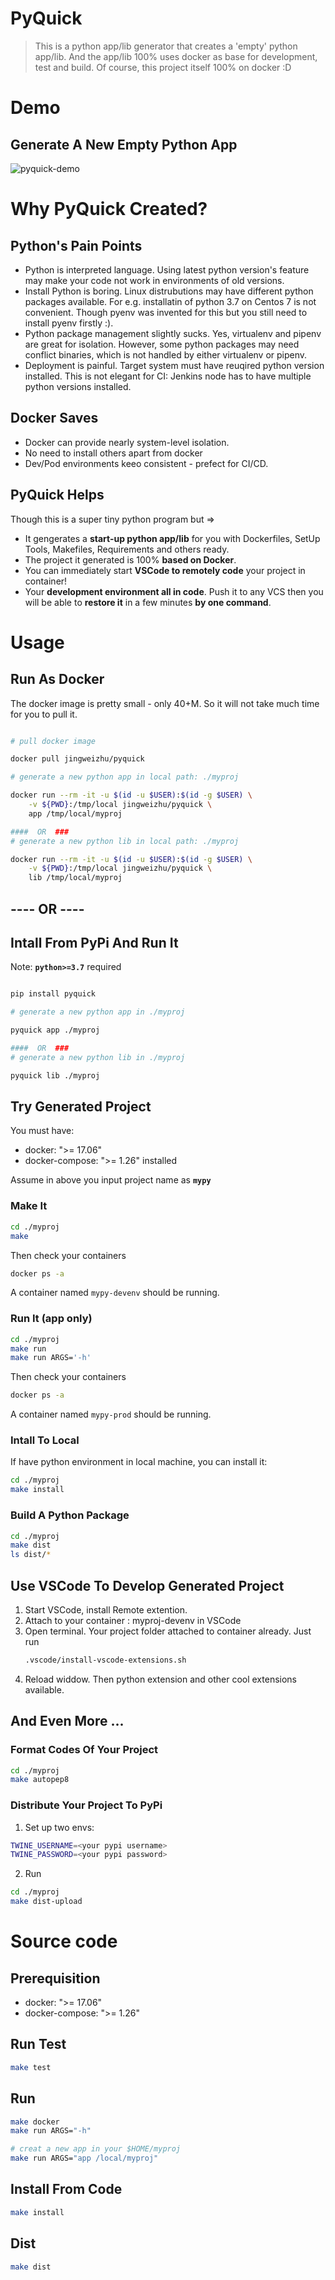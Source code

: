 # PyQuick


> This is a python app/lib generator that creates a 'empty' python app/lib. And the app/lib 100% uses docker as base for development, test and build.
> Of course, this project itself 100% on docker :D


# Demo

## Generate A New Empty Python App 

![pyquick-demo](https://raw.githubusercontent.com/jevyzhu/pyquick/master/pyquick-demo.gif "pyquick-demo")


# Why PyQuick Created?

## Python's Pain Points

* Python is interpreted language. Using latest python version's feature may make your code not work in environments of old versions.
* Install Python is boring. Linux distrubutions may have different python packages available. For e.g. installatin of python 3.7 on Centos 7 is not convenient. Though pyenv was invented for this but you still need to install pyenv firstly :).
* Python package management slightly sucks. Yes, virtualenv and pipenv are great for isolation. However, some python packages may need conflict binaries, which is not handled by either virtualenv or pipenv.
* Deployment is painful. Target system must have reuqired python version installed. This is not elegant for CI: Jenkins node has to have multiple python versions installed.

## Docker Saves

* Docker can provide nearly system-level isolation.
* No need to install others apart from docker
* Dev/Pod environments keeo consistent - prefect for CI/CD.

## PyQuick Helps

Though this is a super tiny python program but =>

* It gengerates a **start-up python app/lib** for you with Dockerfiles, SetUp Tools, Makefiles, Requirements and others ready.
* The project it generated is 100% **based on Docker**.
* You can immediately start **VSCode to remotely code** your project in container!
* Your **development environment all in code**. Push it to any VCS then you will be able to **restore it** in a few minutes **by one command**.


# Usage

## Run As Docker

The docker image is pretty small - only 40+M.
So it will not take much time for you to pull it.

```bash

# pull docker image

docker pull jingweizhu/pyquick

# generate a new python app in local path: ./myproj

docker run --rm -it -u $(id -u $USER):$(id -g $USER) \
    -v ${PWD}:/tmp/local jingweizhu/pyquick \
    app /tmp/local/myproj

####  OR  ###
# generate a new python lib in local path: ./myproj

docker run --rm -it -u $(id -u $USER):$(id -g $USER) \
    -v ${PWD}:/tmp/local jingweizhu/pyquick \
    lib /tmp/local/myproj

```

## ---- OR ---- 
## Intall From PyPi And Run It

Note: **`python>=3.7`** required

```bash

pip install pyquick

# generate a new python app in ./myproj

pyquick app ./myproj

####  OR  ###
# generate a new python lib in ./myproj

pyquick lib ./myproj


```

## Try Generated Project
You must have:
* docker: ">= 17.06"
* docker-compose: ">= 1.26"
installed

Assume in above you input project name as **`mypy`**

### Make It

```bash
cd ./myproj
make
```
Then check your containers

```bash
docker ps -a
```

A container named `mypy-devenv` should be running.

### Run It (app only)

```bash
cd ./myproj
make run
make run ARGS='-h'
```
Then check your containers

```bash
docker ps -a
```

A container named `mypy-prod` should be running.

### Intall To Local

If have python environment in local machine, 
you can install it:

```bash
cd ./myproj
make install
```

### Build A Python Package

```bash
cd ./myproj
make dist
ls dist/*
```


## Use VSCode To Develop Generated Project 

1. Start VSCode, install Remote extention.
2. Attach to your container : myproj-devenv in VSCode
3. Open terminal. Your project folder attached to container already. Just run
    ```bash
    .vscode/install-vscode-extensions.sh
    ```
4. Reload widdow. Then python extension and other cool extensions available.

## And Even More ...

### Format Codes Of Your Project

```bash
cd ./myproj
make autopep8
```
### Distribute Your Project To PyPi

1. Set up two envs:
```bash
TWINE_USERNAME=<your pypi username>
TWINE_PASSWORD=<your pypi password>
```

2. Run 
```bash
cd ./myproj
make dist-upload
```

# Source code

## Prerequisition
* docker: ">= 17.06"
* docker-compose: ">= 1.26"

## Run Test
```bash
make test
```

## Run
```bash
make docker
make run ARGS="-h"

# creat a new app in your $HOME/myproj
make run ARGS="app /local/myproj"
```

## Install From Code
```bash
make install
```

## Dist
```bash
make dist
```

